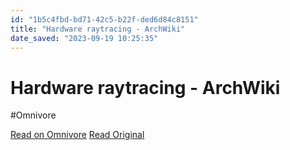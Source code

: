 ```yaml
---
id: "1b5c4fbd-bd71-42c5-b22f-ded6d84c8151"
title: "Hardware raytracing - ArchWiki"
date_saved: "2023-09-19 10:25:35"
---
```


# Hardware raytracing - ArchWiki
#Omnivore

[Read on Omnivore](https://omnivore.app/me/hardware-raytracing-arch-wiki-18aacc264cb)
[Read Original](https://wiki.archlinux.org/title/Hardware_raytracing)

